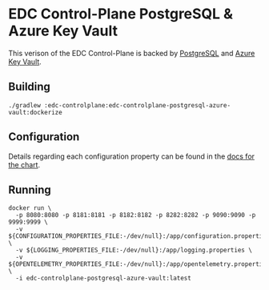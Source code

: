 # EDC Control-Plane PostgreSQL & Azure Key Vault

This verison of the EDC Control-Plane is backed by [PostgreSQL](https://www.postgresql.org/) and [Azure Key Vault](https://azure.microsoft.com/en-us/services/key-vault/#product-overview).

## Building

```shell
./gradlew :edc-controlplane:edc-controlplane-postgresql-azure-vault:dockerize
```

## Configuration

Details regarding each configuration property can be found in the [docs for the chart](https://github.com/arnoweiss/tractusx-edc/blob/main/charts/tractusx-connector-azure-vault/README.md).

## Running

```shell
docker run \
  -p 8080:8080 -p 8181:8181 -p 8182:8182 -p 8282:8282 -p 9090:9090 -p 9999:9999 \
  -v ${CONFIGURATION_PROPERTIES_FILE:-/dev/null}:/app/configuration.properties \
  -v ${LOGGING_PROPERTIES_FILE:-/dev/null}:/app/logging.properties \
  -v ${OPENTELEMETRY_PROPERTIES_FILE:-/dev/null}:/app/opentelemetry.properties \
  -i edc-controlplane-postgresql-azure-vault:latest
```

